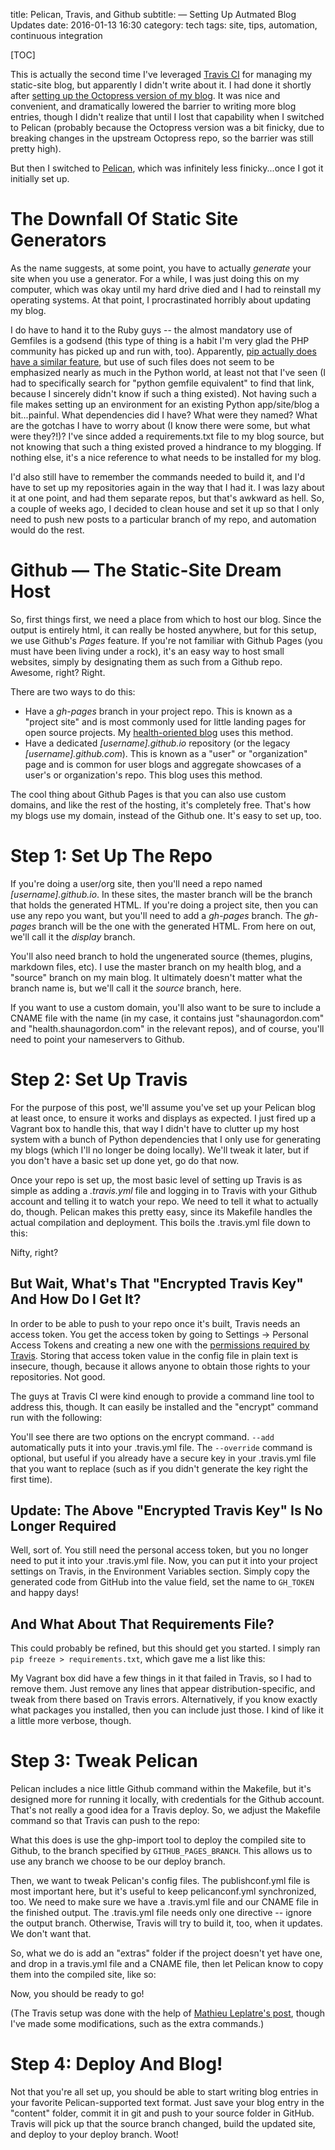 title: Pelican, Travis, and Github
subtitle: &mdash; Setting Up Autmated Blog Updates
date: 2016-01-13 16:30
category: tech
tags: site, tips, automation, continuous integration

[TOC]

This is actually the second time I've leveraged [Travis CI](https://travis-ci.org/) for managing my static-site blog, but apparently I didn't write about it. I had done it shortly after [setting up the Octopress version of my blog](http://shaunagordon.com/blog/2013/01/13/yet-another-new-home-for-the-blog/). It was nice and convenient, and dramatically lowered the barrier to writing more blog entries, though I didn't realize that until I lost that capability when I switched to Pelican (probably because the Octopress version was a bit finicky, due to breaking changes in the upstream Octopress repo, so the barrier was still pretty high).

But then I switched to [Pelican](http://blog.getpelican.com/), which was infinitely less finicky...once I got it initially set up.

# The Downfall Of Static Site Generators

As the name suggests, at some point, you have to actually *generate* your site when you use a generator. For a while, I was just doing this on my computer, which was okay until my hard drive died and I had to reinstall my operating systems. At that point, I procrastinated horribly about updating my blog.

I do have to hand it to the Ruby guys -- the almost mandatory use of Gemfiles is a godsend (this type of thing is a habit I'm very glad the PHP community has picked up and run with, too). Apparently, [pip actually does have a similar feature](http://stackoverflow.com/questions/19280249/python-equivalent-of-a-ruby-gem-file), but use of such files does not seem to be emphasized nearly as much in the Python world, at least not that I've seen (I had to specifically search for "python gemfile equivalent" to find that link, because I sincerely didn't know if such a thing existed). Not having such a file makes setting up an environment for an existing Python app/site/blog a bit...painful. What dependencies did I have? What were they named? What are the gotchas I have to worry about (I know there were some, but what were they?!)? I've since added a requirements.txt file to my blog source, but not knowing that such a thing existed proved a hindrance to my blogging. If nothing else, it's a nice reference to what needs to be installed for my blog.

I'd also still have to remember the commands needed to build it, and I'd have to set up my repositories again in the way that I had it. I was lazy about it at one point, and had them separate repos, but that's awkward as hell. So, a couple of weeks ago, I decided to clean house and set it up so that I only need to push new posts to a particular branch of my repo, and automation would do the rest.

# Github &mdash; The Static-Site Dream Host

So, first things first, we need a place from which to host our blog. Since the output is entirely html, it can really be hosted anywhere, but for this setup, we use Github's *Pages* feature. If you're not familiar with Github Pages (you must have been living under a rock), it's an easy way to host small websites, simply by designating them as such from a Github repo. Awesome, right? Right.

There are two ways to do this:

* Have a *gh-pages* branch in your project repo. This is known as a "project site" and is most commonly used for little landing pages for open source projects. My [health-oriented blog](http://health.shaunagordon.com) uses this method.
* Have a dedicated *[username].github.io* repository (or the legacy *[username].github.com*). This is known as a "user" or "organization" page and is common for user blogs and aggregate showcases of a user's or organization's repo. This blog uses this method.

The cool thing about Github Pages is that you can also use custom domains, and like the rest of the hosting, it's completely free. That's how my blogs use my domain, instead of the Github one. It's easy to set up, too.

# Step 1: Set Up The Repo

If you're doing a user/org site, then you'll need a repo named *[username].github.io*. In these sites, the master branch will be the branch that holds the generated HTML. If you're doing a project site, then you can use any repo you want, but you'll need to add a *gh-pages* branch. The *gh-pages* branch will be the one with the generated HTML. From here on out, we'll call it the *display* branch.

You'll also need branch to hold the ungenerated source (themes, plugins, markdown files, etc). I use the master branch on my health blog, and a "source" branch on my main blog. It ultimately doesn't matter what the branch name is, but we'll call it the *source* branch, here.

If you want to use a custom domain, you'll also want to be sure to include a CNAME file with the name (in my case, it contains just "shaunagordon.com" and "health.shaunagordon.com" in the relevant repos), and of course, you'll need to point your nameservers to Github.

# Step 2: Set Up Travis

For the purpose of this post, we'll assume you've set up your Pelican blog at least once, to ensure it works and displays as expected. I just fired up a Vagrant box to handle this, that way I didn't have to clutter up my host system with a bunch of Python dependencies that I only use for generating my blogs (which I'll no longer be doing locally). We'll tweak it later, but if you don't have a basic set up done yet, go do that now.

Once your repo is set up, the most basic level of setting up Travis is as simple as adding a *.travis.yml* file and logging in to Travis with your Github account and telling it to watch your repo. We need to tell it what to actually do, though. Pelican makes this pretty easy, since its Makefile handles the actual compilation and deployment. This boils the .travis.yml file down to this:

<script src="https://gist.github.com/ShaunaGordon/0cbf0b8f2d667c5ec794.js?file=travis.yml"></script>

Nifty, right?

## But Wait, What's That "Encrypted Travis Key" And How Do I Get It?

In order to be able to push to your repo once it's built, Travis needs an access token. You get the access token by going to Settings -> Personal Access Tokens and creating a new one with the [permissions required by Travis](https://docs.travis-ci.com/user/github-oauth-scopes/). Storing that access token value in the config file in plain text is insecure, though, because it allows anyone to obtain those rights to your repositories. Not good.

The guys at Travis CI were kind enough to provide a command line tool to address this, though. It can easily be installed and the "encrypt" command run with the following:

<script src="https://gist.github.com/ShaunaGordon/0cbf0b8f2d667c5ec794.js?file=travis_install"></script>

You'll see there are two options on the encrypt command. `--add` automatically puts it into your .travis.yml file. The `--override` command is optional, but useful if you already have a secure key in your .travis.yml file that you want to replace (such as if you didn't generate the key right the first time).

## Update: The Above "Encrypted Travis Key" Is No Longer Required

Well, sort of. You still need the personal access token, but you no longer need to put it into your .travis.yml file. Now, you can put it into your project settings on Travis, in the Environment Variables section. Simply copy the generated code from GitHub into the value field, set the name to `GH_TOKEN` and happy days!

## And What About That Requirements File?

This could probably be refined, but this should get you started. I simply ran `pip freeze > requirements.txt`, which gave me a list like this:

<script src="https://gist.github.com/ShaunaGordon/0cbf0b8f2d667c5ec794.js?file=requirements.txt"></script>

My Vagrant box did have a few things in it that failed in Travis, so I had to remove them. Just remove any lines that appear distribution-specific, and tweak from there based on Travis errors. Alternatively, if you know exactly what packages you installed, then you can include just those. I kind of like it a little more verbose, though.

# Step 3: Tweak Pelican

Pelican includes a nice little Github command within the Makefile, but it's designed more for running it locally, with credentials for the Github account. That's not really a good idea for a Travis deploy. So, we adjust the Makefile command so that Travis can push to the repo:

<script src="https://gist.github.com/ShaunaGordon/0cbf0b8f2d667c5ec794.js?file=Makefile"></script>

What this does is use the ghp-import tool to deploy the compiled site to Github, to the branch specified by `GITHUB_PAGES_BRANCH`. This allows us to use any branch we choose to be our deploy branch.

Then, we want to tweak Pelican's config files. The publishconf.yml file is most important here, but it's useful to keep pelicanconf.yml synchronized, too. We need to make sure we have a .travis.yml file and our CNAME file in the finished output. The .travis.yml file needs only one directive -- ignore the output branch. Otherwise, Travis will try to build it, too, when it updates. We don't want that.

So, what we do is add an "extras" folder if the project doesn't yet have one, and drop in a travis.yml file and a CNAME file, then let Pelican know to copy them into the compiled site, like so:

<script src="https://gist.github.com/ShaunaGordon/0cbf0b8f2d667c5ec794.js?file=publishconf.py"></script>

Now, you should be ready to go!

(The Travis setup was done with the help of [Mathieu Leplatre's post](http://blog.mathieu-leplatre.info/publish-your-pelican-blog-on-github-pages-via-travis-ci.html), though I've made some modifications, such as the extra commands.)

# Step 4: Deploy And Blog!

Not that you're all set up, you should be able to start writing blog entries in your favorite Pelican-supported text format. Just save your blog entry in the "content" folder, commit it in git and push to your source folder in GitHub. Travis will pick up that the source branch changed, build the updated site, and deploy to your deploy branch. Woot!